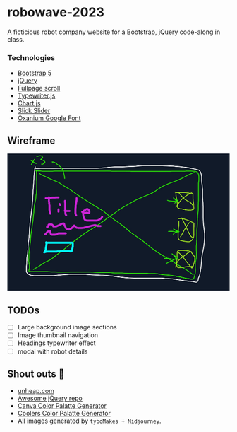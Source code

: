 # robowave-2023
A ficticious robot company website for a Bootstrap, jQuery code-along in class.

### Technologies
* [Bootstrap 5](https://getbootstrap.com/)
* [jQuery](https://api.jquery.com/)
* [Fullpage scroll](https://alvarotrigo.com/fullPage/#)
* [Typewriter.js](https://safi.me.uk/typewriterjs/)
* [Chart.js](https://github.com/chartjs/Chart.js)
* [Slick Slider](https://kenwheeler.github.io/slick/)
* [Oxanium Google Font](https://fonts.google.com/specimen/Oxanium)

## Wireframe

![wireframe](./assets/images/wireframe.png)

## TODOs

* [ ] Large background image sections
* [ ] Image thumbnail navigation
* [ ] Headings typewriter effect
* [ ] modal with robot details

## Shout outs 📢

* [unheap.com](http://unheap.com/)
* [Awesome jQuery repo](https://github.com/petk/awesome-jquery)
* [Canva Color Palatte Generator](https://www.canva.com/colors/color-palette-generator/)
* [Coolers Color Palatte Generator](https://coolors.co)
* All images generated by `tyboMakes + Midjourney`.